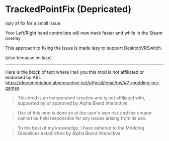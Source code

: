 # TrackedPointFix (Depricated)
lazy af fix for a small issue

Your Left/Right hand controllers will now track faster and while in the Steam overlay.

This approach to fixing the issue is made lazy to support DesktopVRSwitch.

(also because im lazy)

---

Here is the block of text where I tell you this mod is not affiliated or endorsed by ABI. 
https://documentation.abinteractive.net/official/legal/tos/#7-modding-our-games

> This mod is an independent creation and is not affiliated with, supported by or approved by Alpha Blend Interactive. 

> Use of this mod is done so at the user's own risk and the creator cannot be held responsible for any issues arising from its use.

> To the best of my knowledge, I have adhered to the Modding Guidelines established by Alpha Blend Interactive.
